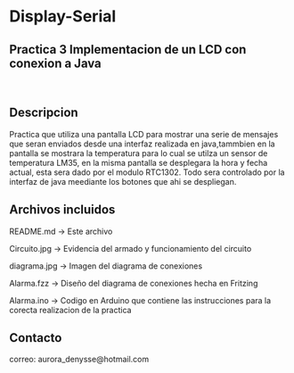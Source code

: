 # Display-Serial
<h2>Practica 3 Implementacion de un LCD con conexion a Java</h2>
<br>
<h2>Descripcion</h2>
  Practica que utiliza una pantalla LCD para mostrar una serie de mensajes
 que seran enviados desde una interfaz realizada en java,tammbien en la pantalla se 
 mostrara la temperatura para lo cual se utilza un sensor de temperatura LM35, 
 en la misma pantalla se desplegara la hora y fecha actual, esta sera dado por el 
 modulo RTC1302. Todo sera controlado por la interfaz de java meediante los botones 
 que ahi se despliegan.  
 
<h2>Archivos incluidos</h2>
   <p> README.md    -> Este archivo</p>
   <p>Circuito.jpg -> Evidencia del armado y funcionamiento del circuito</p>
   <p>diagrama.jpg -> Imagen del diagrama de conexiones</p>
   <p>Alarma.fzz   -> Diseño del diagrama de conexiones hecha en Fritzing</p>
   <p>Alarma.ino   -> Codigo en Arduino que contiene las instrucciones
    para la corecta realizacion de la practica</p>
<h2>Contacto</h2>
correo: aurora_denysse@hotmail.com
